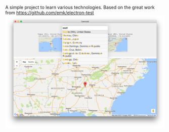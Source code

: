 A simple project to learn various technologies. Based on the great work from https://github.com/emk/electron-test
![centroid](screenshots/centroid.png)
